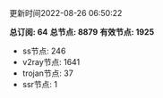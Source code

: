 更新时间2022-08-26 06:50:22

**总订阅: 64**
**总节点: 8879**
**有效节点: 1925**
- ss节点: 246
- v2ray节点: 1641
- trojan节点: 37
- ssr节点: 1
